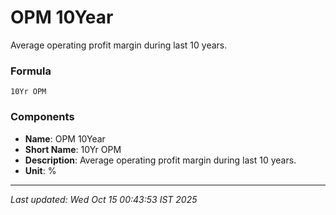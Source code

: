 # OPM 10Year
Average operating profit margin during last 10 years.

### Formula
```text
10Yr OPM
```


### Components
- **Name**: OPM 10Year
- **Short Name**: 10Yr OPM
- **Description**: Average operating profit margin during last 10 years.
- **Unit**: %

---
*Last updated: Wed Oct 15 00:43:53 IST 2025*
